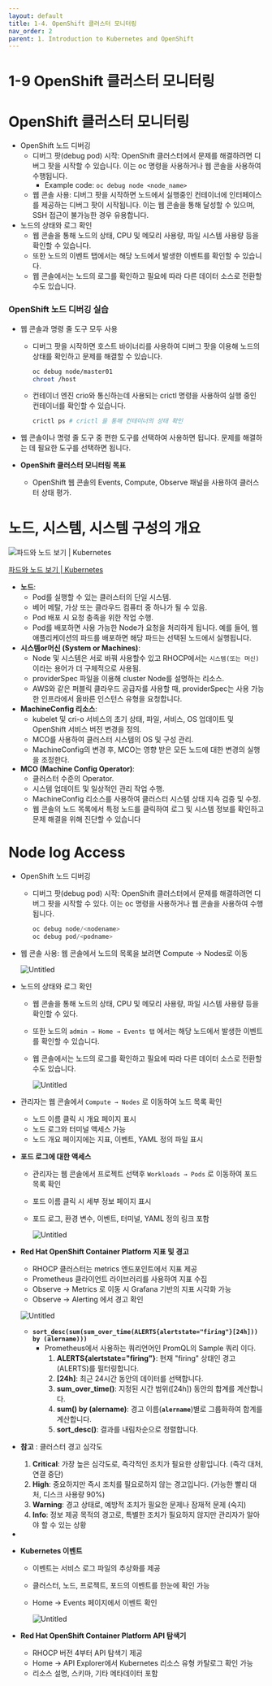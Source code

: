 ```yaml
---
layout: default
title: 1-4. OpenShift 클러스터 모니터링
nav_order: 2
parent: 1. Introduction to Kubernetes and OpenShift
---
```

# 1-9 OpenShift 클러스터 모니터링

# OpenShift 클러스터 모니터링

- OpenShift 노드 디버깅
    - 디버그 팟(debug pod) 시작: OpenShift 클러스터에서 문제를 해결하려면 디버그 팟을 시작할 수 있습니다. 이는 oc 명령을 사용하거나 웹 콘솔을 사용하여 수행됩니다.
        - Example code: `oc debug node <node_name>`
    - 웹 콘솔 사용: 디버그 팟을 시작하면 노드에서 실행중인 컨테이너에 인터페이스를 제공하는 디버그 팟이 시작됩니다. 이는 웹 콘솔을 통해 달성할 수 있으며, SSH 접근이 불가능한 경우 유용합니다.
- 노드의 상태와 로그 확인
    - 웹 콘솔을 통해 노드의 상태, CPU 및 메모리 사용량, 파일 시스템 사용량 등을 확인할 수 있습니다.
    - 또한 노드의 이벤트 탭에서는 해당 노드에서 발생한 이벤트를 확인할 수 있습니다.
    - 웹 콘솔에서는 노드의 로그를 확인하고 필요에 따라 다른 데이터 소스로 전환할 수도 있습니다.

### OpenShift 노드 디버깅 실습

- 웹 콘솔과 명령 줄 도구 모두 사용
    - 디버그 팟을 시작하면 호스트 바이너리를 사용하여 디버그 팟을 이용해 노드의 상태를 확인하고 문제를 해결할 수 있습니다.
        
        ```bash
        oc debug node/master01
        chroot /host
        ```
        
    - 컨테이너 엔진 crio와 통신하는데 사용되는 crictl 명령을 사용하여 실행 중인 컨테이너를 확인할 수 있습니다.
        
        ```bash
        crictl ps # crictl 을 통해 컨테이너의 상태 확인
        ```
        
- 웹 콘솔이나 명령 줄 도구 중 편한 도구를 선택하여 사용하면 됩니다. 문제를 해결하는 데 필요한 도구를 선택하면 됩니다.

- **OpenShift 클러스터 모니터링 목표**
    - OpenShift 웹 콘솔의 Events, Compute, Observe 패널을 사용하여 클러스터 상태 평가.

# **노드, 시스템, 시스템 구성의 개요**

![[파드와 노드 보기 | Kubernetes](https://kubernetes.io/ko/docs/tutorials/kubernetes-basics/explore/explore-intro/)](1-9%20OpenShift%20%E1%84%8F%E1%85%B3%E1%86%AF%E1%84%85%E1%85%A5%E1%84%89%E1%85%B3%E1%84%90%E1%85%A5%20%E1%84%86%E1%85%A9%E1%84%82%E1%85%B5%E1%84%90%E1%85%A5%E1%84%85%E1%85%B5%E1%86%BC%205d7d3bdfca364498b6185b329e9de706/Untitled.png)

[파드와 노드 보기 | Kubernetes](https://kubernetes.io/ko/docs/tutorials/kubernetes-basics/explore/explore-intro/)

- **노드**:
    - Pod를 실행할 수 있는 클러스터의 단일 시스템.
    - 베어 메탈, 가상 또는 클라우드 컴퓨터 중 하나가 될 수 있음.
    - Pod 배포 시 요청 충족을 위한 작업 수행.
    - Pod를 배포하면 사용 가능한 Node가 요청을 처리하게 됩니다. 예를 들어, 웹 애플리케이션의 파드를 배포하면 해당 파드는 선택된 노드에서 실행됩니다.
- **시스템or머신 (System or Machines)**:
    - Node 및 시스템은 서로 바꿔 사용할수 있고 RHOCP에서는 `시스템(또는 머신)` 이라는 용어가 더 구체적으로 사용됨.
    - providerSpec 파일을 이용해 cluster Node를 설명하는 리소스.
    - AWS와 같은 퍼블릭 클라우드 공급자를 사용할 때, providerSpec는 사용 가능한 인프라에서 올바른 인스턴스 유형을 요청합니다.
- **MachineConfig 리소스**:
    - kubelet 및 cri-o 서비스의 초기 상태, 파일, 서비스, OS 업데이트 및 OpenShift 서비스 버전 변경을 정의.
    - MCO를 사용하여 클러스터 시스템의 OS 및 구성 관리.
    - MachineConfig의 변경 후, MCO는 영향 받은 모든 노드에 대한 변경의 실행을 조정한다.
- **MCO (Machine Config Operator)**:
    - 클러스터 수준의 Operator.
    - 시스템 업데이트 및 일상적인 관리 작업 수행.
    - MachineConfig 리소스를 사용하여 클러스터 시스템 상태 지속 검증 및 수정.
    - 웹 콘솔의 노드 목록에서 특정 노드를 클릭하여 로그 및 시스템 정보를 확인하고 문제 해결을 위해 진단할 수 있습니다

# Node log Access

- OpenShift 노드 디버깅
    - 디버그 팟(debug pod) 시작: OpenShift 클러스터에서 문제를 해결하려면 디버그 팟을 시작할 수 있다. 이는 oc 명령을 사용하거나 웹 콘솔을 사용하여 수행됩니다.
        
        ```jsx
        oc debug node/<nodename>
        oc debug pod/<podname>
        ```
        
- 웹 콘솔 사용: 웹 콘솔에서 노드의 목록을 보려면 Compute → Nodes로 이동
    
    ![Untitled](1-9%20OpenShift%20%E1%84%8F%E1%85%B3%E1%86%AF%E1%84%85%E1%85%A5%E1%84%89%E1%85%B3%E1%84%90%E1%85%A5%20%E1%84%86%E1%85%A9%E1%84%82%E1%85%B5%E1%84%90%E1%85%A5%E1%84%85%E1%85%B5%E1%86%BC%205d7d3bdfca364498b6185b329e9de706/Untitled%201.png)
    

- 노드의 상태와 로그 확인
    - 웹 콘솔을 통해 노드의 상태, CPU 및 메모리 사용량, 파일 시스템 사용량 등을 확인할 수 있다.
    - 또한 노드의 `admin → Home → Events 탭` 에서는 해당 노드에서 발생한 이벤트를 확인할 수 있습니다.
    - 웹 콘솔에서는 노드의 로그를 확인하고 필요에 따라 다른 데이터 소스로 전환할 수도 있습니다.
        
        ![Untitled](1-9%20OpenShift%20%E1%84%8F%E1%85%B3%E1%86%AF%E1%84%85%E1%85%A5%E1%84%89%E1%85%B3%E1%84%90%E1%85%A5%20%E1%84%86%E1%85%A9%E1%84%82%E1%85%B5%E1%84%90%E1%85%A5%E1%84%85%E1%85%B5%E1%86%BC%205d7d3bdfca364498b6185b329e9de706/Untitled%202.png)
        
    
- 관리자는 웹 콘솔에서 `Compute → Nodes` 로 이동하여 노드 목록 확인
    - 노드 이름 클릭 시 개요 페이지 표시
    - 노드 로그와 터미널 액세스 가능
    - 노드 개요 페이지에는 지표, 이벤트, YAML 정의 파일 표시
    
- **포드 로그에 대한 액세스**
    - 관리자는 웹 콘솔에서 프로젝트 선택후 `Workloads → Pods` 로 이동하여 포드 목록 확인
    - 포드 이름 클릭 시 세부 정보 페이지 표시
    - 포드 로그, 환경 변수, 이벤트, 터미널, YAML 정의 링크 포함
        
        ![Untitled](1-9%20OpenShift%20%E1%84%8F%E1%85%B3%E1%86%AF%E1%84%85%E1%85%A5%E1%84%89%E1%85%B3%E1%84%90%E1%85%A5%20%E1%84%86%E1%85%A9%E1%84%82%E1%85%B5%E1%84%90%E1%85%A5%E1%84%85%E1%85%B5%E1%86%BC%205d7d3bdfca364498b6185b329e9de706/Untitled%203.png)
        

- **Red Hat OpenShift Container Platform 지표 및 경고**
    - RHOCP 클러스터는 metrics 엔드포인트에서 지표 제공
    - Prometheus 클라이언트 라이브러리를 사용하여 지표 수집
    - Observe → Metrics 로 이동 시 Grafana 기반의 지표 시각화 가능
    - Observe → Alerting 에서 경고 확인
    
    ![Untitled](1-9%20OpenShift%20%E1%84%8F%E1%85%B3%E1%86%AF%E1%84%85%E1%85%A5%E1%84%89%E1%85%B3%E1%84%90%E1%85%A5%20%E1%84%86%E1%85%A9%E1%84%82%E1%85%B5%E1%84%90%E1%85%A5%E1%84%85%E1%85%B5%E1%86%BC%205d7d3bdfca364498b6185b329e9de706/Untitled%204.png)
    
    - **`sort_desc(sum(sum_over_time(ALERTS{alertstate="firing"}[24h])) by (alername)))`**
        - Prometheus에서 사용하는 쿼리언어인 PromQL의 Sample 쿼리 이다.
            1. **ALERTS{alertstate="firing"}**: 현재 "firing" 상태인 경고(ALERTS)를 필터링합니다.
            2. **[24h]**: 최근 24시간 동안의 데이터를 선택합니다.
            3. **sum_over_time()**: 지정된 시간 범위([24h]) 동안의 합계를 계산합니다.
            4. **sum() by (alername)**: 경고 이름(**`alername`**)별로 그룹화하여 합계를 계산합니다. 
            5. **sort_desc()**: 결과를 내림차순으로 정렬합니다.
- **참고** : 클러스터 경고 심각도
    1. **Critical**: 가장 높은 심각도로, 즉각적인 조치가 필요한 상황입니다. (즉각 대처, 연결 중단)
    2. **High**: 중요하지만 즉시 조치를 필요로하지 않는 경고입니다. (가능한 빨리 대처, 디스크 사용량 90%)
    3. **Warning**: 경고 상태로, 예방적 조치가 필요한 문제나 잠재적 문제 (숙지)
    4. **Info**: 정보 제공 목적의 경고로, 특별한 조치가 필요하지 않지만 관리자가 알아야 할 수 있는 상황
- 

- **Kubernetes 이벤트**
    - 이벤트는 서비스 로그 파일의 추상화를 제공
    - 클러스터, 노드, 프로젝트, 포드의 이벤트를 한눈에 확인 가능
    - Home → Events 페이지에서 이벤트 확인
        
        ![Untitled](1-9%20OpenShift%20%E1%84%8F%E1%85%B3%E1%86%AF%E1%84%85%E1%85%A5%E1%84%89%E1%85%B3%E1%84%90%E1%85%A5%20%E1%84%86%E1%85%A9%E1%84%82%E1%85%B5%E1%84%90%E1%85%A5%E1%84%85%E1%85%B5%E1%86%BC%205d7d3bdfca364498b6185b329e9de706/Untitled%205.png)
        
    
- **Red Hat OpenShift Container Platform API 탐색기**
    - RHOCP 버전 4부터 API 탐색기 제공
    - Home → API Explorer에서 Kubernetes 리소스 유형 카탈로그 확인 가능
    - 리소스 설명, 스키마, 기타 메타데이터 포함
